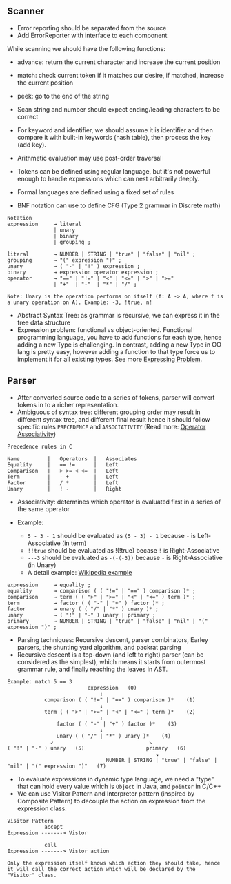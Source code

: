 ## Scanner
- Error reporting should be separated from the source
- Add ErrorReporter with interface to each component

While scanning we should have the following functions:
- advance: return the current character and increase the current position
- match: check current token if it matches our desire, if matched, increase the current position
- peek: go to the end of the string

- Scan string and number should expect ending/leading characters to be correct 
- For keyword and identifier, we should assume it is identifier and then compare it with built-in keywords (hash table), then process the key (add key).

- Arithmetic evaluation may use post-order traversal
- Tokens can be defined using regular language, but it's not powerful enough to handle expressions which can nest arbitrarily deeply.

- Formal languages are defined using a fixed set of rules
- BNF notation can use to define CFG (Type 2 grammar in Discrete math)
```
Notation
expression     → literal
               | unary
               | binary
               | grouping ;

literal        → NUMBER | STRING | "true" | "false" | "nil" ;
grouping       → "(" expression ")" ;
unary          → ( "-" | "!" ) expression ;
binary         → expression operator expression ;
operator       → "==" | "!=" | "<" | "<=" | ">" | ">="
               | "+"  | "-"  | "*" | "/" ;
               
Note: Unary is the operation performs on itself (f: A -> A, where f is a unary operation on A). Example: -3, !true, n!
```
- Abstract Syntax Tree: as grammar is recursive, we can express it in the tree data structure
- Expression problem: functional vs object-oriented. Functional programming language, you have to add functions for each type, hence adding a new Type is challenging. In contrast, adding a new Type in OO lang is pretty easy, however adding a function to that type force us to implement it for all existing types. See more [Expressing Problem](https://en.wikipedia.org/wiki/Expression_problem). 

## Parser
- After converted source code to a series of tokens, parser will convert tokens in to a richer representation.
- Ambiguous of syntax tree: different grouping order may result in different syntax tree, and different final result hence it should follow specific rules `PRECEDENCE` and `ASSOCIATIVITY` (Read more: [Operator Associativity](https://en.wikipedia.org/wiki/Operator_associativity))
```
Precedence rules in C

Name         |   Operators  |	Associates
Equality     |   == !=      |   Left
Comparison   |   > >= < <=  |   Left
Term	     |   - +	    |   Left
Factor	     |   / *	    |   Left
Unary	     |   ! -	    |   Right
```
- Associativity: determines which operator is evaluated first in a series of the same operator

- Example: 
  - `5 - 3 - 1` should be evaluated as `(5 - 3) - 1` because `-` is Left-Associative (in term)
  - `!!true` should be evaluated as !(!true) becase `!` is Right-Associative
  - `---3` should be evaluated as `-(-(-3))` because `-` is Right-Associative (in Unary)
  - A detail example: [Wikipedia example](https://en.wikipedia.org/wiki/Operator_associativity#A_detailed_example)
```
expression     → equality ;
equality       → comparison ( ( "!=" | "==" ) comparison )* ;
comparison     → term ( ( ">" | ">=" | "<" | "<=" ) term )* ;
term           → factor ( ( "-" | "+" ) factor )* ;
factor         → unary ( ( "/" | "*" ) unary )* ;
unary          → ( "!" | "-" ) unary | primary ;
primary        → NUMBER | STRING | "true" | "false" | "nil" | "(" expression ")" ;
```
- Parsing techniques: Recursive descent, parser combinators, Earley parsers, the shunting yard algorithm, and packrat parsing
- Recursive descent is a top-down (and left to right) parser (can be considered as the simplest), which means it starts from outermost grammar rule, and finally reaching the leaves in AST. 
```
Example: match 5 == 3
                          expression   (0)
                              ↓
            comparison ( ( "!=" | "==" ) comparison )*    (1)
                              ↓
            term ( ( ">" | ">=" | "<" | "<=" ) term )*    (2)
                              ↓
                factor ( ( "-" | "+" ) factor )*    (3)
                              ↓
                unary ( ( "/" | "*" ) unary )*    (4)
              ↙                               ↘
( "!" | "-" ) unary   (5)                    primary   (6)
                                                ↘
                                NUMBER | STRING | "true" | "false" | "nil" | "(" expression ")"   (7)
```
- To evaluate expressions in dynamic type language, we need a "type" that can hold every value which is `Object` in Java, and `pointer` in C/C++
- We can use Visitor Pattern and Interpreter pattern (inspired by Composite Pattern) to decouple the action on expression from the expression class.
```
Visitor Pattern
            accept
Expression -------> Vistor
            
            call
Expression -------> Vistor action

Only the expression itself knows which action they should take, hence it will call the correct action which will be declared by the "Visitor" class.   
```